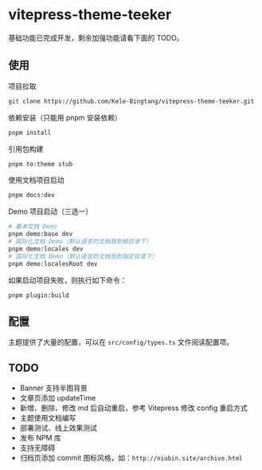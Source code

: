 # vitepress-theme-teeker

基础功能已完成开发，剩余加强功能请看下面的 TODO。

## 使用

项目拉取

```bash
git clone https://github.com/Kele-Bingtang/vitepress-theme-teeker.git
```

依赖安装（只能用 pnpm 安装依赖）

```bash
pnpm install
```

引用包构建

```bash
pnpm to:theme stub
```

使用文档项目启动

```bash
pnpm docs:dev
```

Demo 项目启动（三选一）

```bash
# 基本文档 Demo
pnpm demo:base dev
# 国际化文档 Demo（默认语言的文档放到根目录下）
pnpm demo:locales dev
# 国际化文档 Demo（默认语言的文档放到指定目录下）
pnpm demo:localesRoot dev
```

如果启动项目失败，则执行如下命令：

```base
pnpm plugin:build
```

## 配置

主题提供了大量的配置，可以在 `src/config/types.ts` 文件阅读配置项。

## TODO

- Banner 支持半图背景
- 文章页添加 updateTime
- 新增、删除、修改 md 后自动重启，参考 Vitepress 修改 config 重启方式
- 主题使用文档编写
- 部署测试、线上效果测试
- 发布 NPM 库
- 支持无障碍
- 归档页添加 commit 图标风格，如：`http://niubin.site/archive.html`